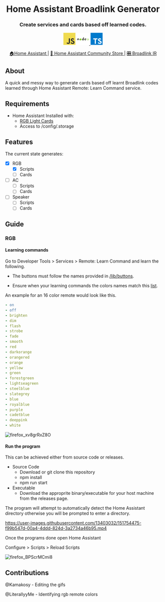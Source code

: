 <h1 align="center">Home Assistant Broadlink Generator</h1>
<h3 align="center">Create services and cards based off learned codes.</h3>

<p align="center">
<img src="https://raw.githubusercontent.com/devicons/devicon/master/icons/javascript/javascript-original.svg" alt="javascript" width="40" height="40"/> </a>
<a href="https://nodejs.org" target="_blank" rel="noreferrer"> <img src="https://raw.githubusercontent.com/devicons/devicon/master/icons/nodejs/nodejs-original-wordmark.svg" alt="nodejs" width="40" height="40"/> </a>
<a href="https://www.typescriptlang.org/" target="_blank" rel="noreferrer"> <img src="https://raw.githubusercontent.com/devicons/devicon/master/icons/typescript/typescript-original.svg" alt="typescript" width="40" height="40"/> </a> </p>

<p align="center"> <a href="https://www.home-assistant.io/" target="_blank" rel="noreferrer"> 
🏠Home Assistant  </a> | <a href="https://hacs.xyz/" target="_blank" rel="noreferrer">  🏢 Home Assistant Community Store </a> | <a href="https://www.ibroadlink.com/" target="_blank" rel="noreferrer"> 
🎛️ Broadlink IR </a> </p>

## About

A quick and messy way to generate cards based off learnt Broadlink codes learned through Home Assistant Remote: Learn Command service.

## Requirements

- Home Assistant Installed with:
  - [RGB Light Cards](https://github.com/bokub/rgb-light-card)
  - Access to /config/.storage

## Features
The current state generates:
- [x] RGB
  - [x] Scripts
  - [ ] Cards
- [ ] AC
  - [ ] Scripts
  - [ ] Cards
- [ ] Speaker
  - [ ] Scripts
  - [ ] Cards

## Guide

### RGB

#### Learning commands

Go to Developer Tools > Services > Remote: Learn Command and learn the following.

- The buttons must follow the names provided in [/lib/buttons](/lib/buttons).

- Ensure when your learning commands the colors names match this [list](https://www.w3schools.com/colors/colors_names.asp).

An example for an 16 color remote would look like this.

```yaml
- on
- off
- brighten
- dim
- flash
- strobe
- fade
- smooth
- red
- darkorange
- orangered
- orange
- yellow
- green
- forestgreen
- lightseagreen
- steelblue
- slategrey
- blue
- royalblue
- purple
- cadetblue
- deeppink
- white
```

![firefox_xv8grRxZ8O](https://user-images.githubusercontent.com/13403032/151750724-f899a6b3-b1e5-4265-b5fd-b5c1f6699396.gif)

#### Run the program

This can be achieved either from source code or releases. 
- Source Code
  - Download or git clone this repository
  - npm install
  - npm run start
- Executable
  - Download the approprite binary/executable for your host machine from the releases page.

The program will attempt to automatically detect the Home Assistant directory otherwise you will be prompted to enter a directory.



https://user-images.githubusercontent.com/13403032/151754475-f99b547d-00a4-4ddd-824d-3a2734a46b95.mp4



Once the programs done open Home Assistant 
 
Configure > Scripts > Reload Scripts
 
![firefox_BPScrMCmi8](https://user-images.githubusercontent.com/13403032/151752497-5c495934-3846-4a26-b27b-3a76926c9c6f.gif)

## Contributions

@Kamakosy - Editing the gifs

@LiterallyyMe - Identifying rgb remote colors 

